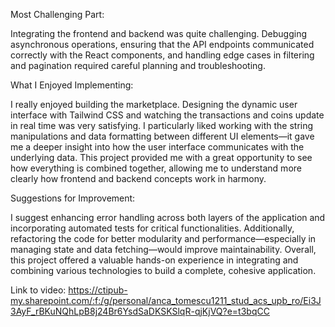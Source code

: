 Most Challenging Part:

Integrating the frontend and backend was quite challenging. Debugging asynchronous operations, ensuring that the API endpoints communicated correctly with the React components, and handling edge cases in filtering and pagination required careful planning and troubleshooting.

What I Enjoyed Implementing:

I really enjoyed building the marketplace. Designing the dynamic user interface with Tailwind CSS and watching the transactions and coins update in real time was very satisfying. I particularly liked working with the string manipulations and data formatting between different UI elements—it gave me a deeper insight into how the user interface communicates with the underlying data. This project provided me with a great opportunity to see how everything is combined together, allowing me to understand more clearly how frontend and backend concepts work in harmony.

Suggestions for Improvement:

I suggest enhancing error handling across both layers of the application and incorporating automated tests for critical functionalities. Additionally, refactoring the code for better modularity and performance—especially in managing state and data fetching—would improve maintainability. Overall, this project offered a valuable hands-on experience in integrating and combining various technologies to build a complete, cohesive application.

Link to video: https://ctipub-my.sharepoint.com/:f:/g/personal/anca_tomescu1211_stud_acs_upb_ro/Ei3J3AyF_rBKuNQhLpB8j24Br6YsdSaDKSKSlqR-qjKjVQ?e=t3bqCC